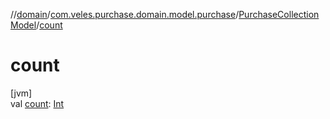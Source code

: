 //[domain](../../../index.md)/[com.veles.purchase.domain.model.purchase](../index.md)/[PurchaseCollectionModel](index.md)/[count](count.md)

# count

[jvm]\
val [count](count.md): [Int](https://kotlinlang.org/api/latest/jvm/stdlib/kotlin/-int/index.html)
